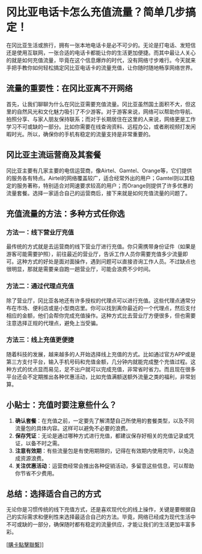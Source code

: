# 冈比亚电话卡怎么充值流量？简单几步搞定！

在冈比亚生活或旅行，拥有一张本地电话卡是必不可少的。无论是打电话、发短信还是使用互联网，一张合适的电话卡都能让你的生活更加便捷。而其中最让人关心的就是如何充值流量，毕竟在这个信息爆炸的时代，没有网络寸步难行。今天就来手把手教你如何轻松搞定冈比亚电话卡的流量充值，让你随时随地畅享网络世界。

## 流量的重要性：在冈比亚离不开网络

首先，让我们聊聊为什么在冈比亚需要充值流量。冈比亚虽然国土面积不大，但这里的自然风光和文化魅力吸引了不少游客。对于游客来说，网络可以帮助你导航、拍照分享、与家人朋友保持联系；而对于长期居住在这里的人来说，网络更是工作学习不可或缺的一部分。比如你需要在线查询资料、远程办公，或者刷视频打发闲暇时光。所以，确保你的手机有稳定的流量支持是非常重要的。

## 冈比亚主流运营商及其套餐

冈比亚主要有几家主要的电信运营商，像Airtel、Gamtel、Orange等，它们提供的服务各有特点。Airtel的网络覆盖较广，适合经常外出的用户；Gamtel则以其稳定的服务著称，特别适合对网速要求较高的用户；而Orange则提供了许多优惠的流量套餐。选择一家适合自己的运营商后，接下来就是如何充值流量的问题了。

## 充值流量的方法：多种方式任你选

### 方法一：线下营业厅充值

最传统的方式就是去运营商的线下营业厅进行充值。你只需携带身份证件（如果是游客可能需要护照），前往最近的营业厅，告诉工作人员你需要充值多少流量即可。这种方式的好处是面对面操作，遇到问题可以直接咨询工作人员。不过缺点也很明显，那就是需要亲自跑一趟营业厅，可能会浪费不少时间。

### 方法二：通过代理点充值

除了营业厅，冈比亚各地还有许多授权的代理点可以进行充值。这些代理点通常分布在市场、便利店或是小型商店里。你可以找到离你最近的一个代理点，然后支付相应的金额，他们会帮你完成充值操作。这种方式比去营业厅方便很多，但也需要注意选择正规的代理点，避免上当受骗。

### 方法三：线上充值更便捷

随着科技的发展，越来越多的人开始选择线上充值的方式。比如通过官方APP或是第三方支付平台，输入手机号码和充值金额，几分钟内就能完成整个充值过程。这种方式的优点显而易见，足不出户就可以完成充值，非常省时省力。而且现在很多平台还会不定期推出各种优惠活动，比如充值满额送额外流量之类的福利，非常划算。

## 小贴士：充值时要注意些什么？

1. **确认套餐**：在充值之前，一定要先了解清楚自己所使用的套餐类型，以及不同流量包的具体内容。这样可以避免不必要的浪费。
2. **保存凭证**：无论是通过哪种方式进行充值，都建议保存好相关的充值记录或凭证，以备不时之需。
3. **注意有效期**：有些流量包是有使用期限的，记得在有效期内使用完毕，以免造成资源浪费。
4. **关注优惠活动**：运营商经常会推出各种促销活动，多留意这些信息，可以帮助你节省不少费用。

## 总结：选择适合自己的方式

无论你是习惯传统的线下充值方式，还是喜欢现代化的线上操作，关键是要根据自己的实际需求和便利性来选择最适合自己的方法。毕竟，网络已经成为现代生活中不可或缺的一部分，确保随时都有稳定的流量供应，才能让我们的生活更加丰富多彩。

[[購卡點擊聯繫](https://t.me/s/esim1088)]]